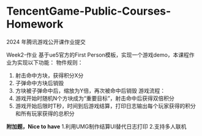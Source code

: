 # TencentGame-Public-Courses-Homework
2024 年腾讯游戏公开课作业提交

Week2-作业
基于ue5官方的First Person模板，实现一个游戏demo，本课程作业为实现以下功能：
物件规则：
1. 射击命中方块，获得积分X分
2. 子弹命中方块后销毁
3. 方块被子弹命中后，缩放为Y倍，再次被命中后销毁
游戏流程：
1. 游戏开始时随机N个方块成为“重要目标”，射击命中后获得双倍积分
2. 游戏开始后限时T秒，时间到后游戏结算，打印日志输出每个玩家获得的积分和所有玩家获得的总积分

**附加题，Nice to have**
1.利用UMG制作结算UI替代日志打印
2.支持多人联机
